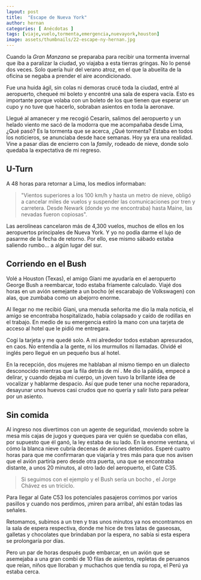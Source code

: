 ```yaml
---
layout: post
title:  "Escape de Nueva York"
author: hernan
categories: [ Anécdotas ]
tags: [viaje,vuelo,tormenta,emergencia,nuevayork,houston]
image: assets/thumbnails/22-escape-ny-hernan.jpg
---
```


Cuando la *Gran Manzana* se preparaba para recibir una tormenta invernal que iba a paralizar la ciudad, yo viajaba a esta tierras gringas.
No lo pensé dos veces. Solo quería huir del verano atroz, en el que la abuelita de la oficina se negaba a prender el aire acondicionado.

Fue una huida ágil, sin colas ni demoras crucé toda la ciudad, entré al aeropuerto, chequeé mi boleto y encontré una sala de espera vacía. Esto es importante porque volaba con un boleto de los que tienen que esperar un cupo y no tuve que hacerlo, sobraban asientos en toda la aeronave. 

Llegué al amanecer y me recogió Cesarín, salimos del aeropuerto y un helado viento me sacó de la modorra que me acompañaba desde Lima, ¿Qué pasó? Es la tormenta que se acerca, ¿Qué tormenta?
Estaba en todos los noticieros, se anunciaba desde hace semanas. Hoy ya era una realidad. Vine a pasar días de encierro con la _family_, rodeado de nieve, donde solo quedaba la expectativa de mi regreso.

## U-Turn

A 48 horas para retornar a Lima, los medios informaban: 
> "Vientos superiores a los 100 km/h y hasta un metro de nieve, obligó a cancelar miles de vuelos y suspender las comunicaciones por tren y carretera. Desde Newark (donde yo me encontraba) hasta Maine, las nevadas fueron copiosas".

Las aerolíneas cancelaron más de 4,300 vuelos, muchos de ellos en los aeropuertos principales de Nueva York. Y yo no podía darme el lujo de pasarme de la fecha de retorno. Por ello, ese mismo sábado estaba saliendo rumbo... a algún lugar del sur. 

## Corriendo en el Bush

Volé a Houston (Texas), el amigo Giani me ayudaría en el aeropuerto George Bush a reembarcar, todo estaba fríamente calculado.  Viajé dos horas en un avión semejante a un bocho (el escarabajo de Volkswagen) con alas, que zumbaba como un abejorro enorme. 

Al llegar no me recibió Giani, una menuda señorita me dio la mala noticia, el amigo se encontraba hospitalizado, había colapsado y caído de rodillas en el trabajo. En medio de su emergencia estiró la mano con una tarjeta de acceso al hotel que  le pidió me entregara. 

Cogí la tarjeta y me quedé solo. A mi alrededor todos estaban apresurados, en caos. No entendía a la gente, ni los murmullos ni llamadas. Olvidé el inglés pero llegué en un pequeño bus al hotel. 

En la recepción, dos mujeres me hablaban al mismo tiempo en un dialecto desconocido mientras que la fila detrás de mí . Me dio la pálida, empecé a delirar, y cuando dejaba mi cuerpo, un joven tuvo la brillante idea de vocalizar y hablarme despacio. Así que pude tener una noche reparadora, desayunar unos huevos casi crudos que no quería y salir listo para pelear por un asiento.

## Sin comida

Al ingreso nos divertimos con un agente de seguridad, moviendo sobre la mesa mis cajas de jugos y queques para ver quién se quedaba con ellas, por supuesto que él ganó, la ley estaba de su lado.  En la enorme ventana, vi cómo la blanca nieve cubría decenas de aviones detenidos. Esperé cuatro horas para que me confirmaran que viajaría  y tres más para que nos avisen que el avión partiría pero desde otra puerta, una que se encontraba distante, a unos 20 minutos, al otro lado del aeropuerto, el Gate C35. 

> Si seguimos con el ejemplo y el Bush sería un bocho , el Jorge Chávez es un triciclo. 

Para llegar al Gate C53 los potenciales pasajeros corrimos por varios pasillos y cuando nos perdimos, ¡miren para arriba!, ahí están todas las señales. 

Retomamos, subimos a un tren y tras unos minutos ya nos encontramos en la sala de espera respectiva, donde me hice de tres latas de gaseosas, galletas y chocolates que brindaban por la espera, no sabía si esta espera se prolongaría por días. 

Pero un par de horas después pude embarcar, en un avión que se asemejaba a una gran combi de 10 filas de asientos, repletas de peruanos que reían, niños que lloraban y muchachos que tendía su ropa, el Perú ya estaba cerca.
